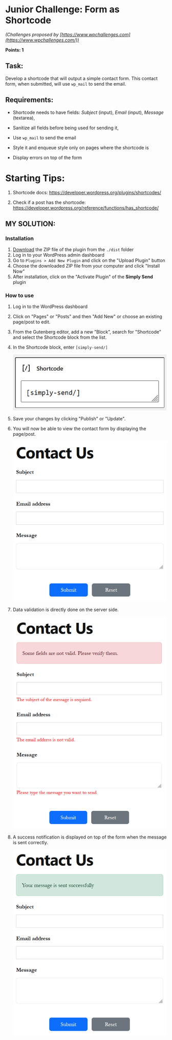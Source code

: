 # Junior Challenge: Form as Shortcode

*(Challenges proposed by [https://www.wpchallenges.com](https://www.wpchallenges.com/))*

**Points: 1**

## Task:

Develop a shortcode that will output a simple contact form. This contact form, when submitted, will use `wp_mail` to
send
the email.

## Requirements:

- Shortcode needs to have fields: *Subject* (input), *Email* (input), *Message* (textarea),

- Sanitize all fields before being used for sending it,

- Use `wp_mail` to send the email

- Style it and enqueue style only on pages where the shortcode is

- Display errors on top of the form

# Starting Tips:

1. Shortcode docs: https://developer.wordpress.org/plugins/shortcodes/

2. Check if a post has the shortcode: https://developer.wordpress.org/reference/functions/has_shortcode/

## MY SOLUTION:

### Installation

1. [Download](./dist/simply-send.zip) the ZIP file of the plugin from the `./dist` folder
2. Log in to your WordPress admin dashboard
3. Go to `Plugins > Add New Plugin` and click on the "Upload Plugin" button
4. Choose the downloaded ZIP file from your computer and click "Install Now"
5. After installation, click on the "Activate Plugin" of the **Simply Send** plugin

### How to use

1. Log in to the WordPress dashboard
2. Click on "Pages" or "Posts" and then "Add New" or choose an existing page/post to edit.
3. From the Gutenberg editor, add a new "Block", search for "Shortcode" and select the Shortcode block from the list.
4. In the Shortcode block, enter `[simply-send/]`

    ![Shortcode](./docs/shortcode.png)

5. Save your changes by clicking "Publish" or "Update".
6. You will now be able to view the contact form by displaying the page/post.

   ![Contact Form](./docs/contact-form.png)

7. Data validation is directly done on the server side.
   
   ![Data Validation](./docs/invalid-fields.png)
8. A success notification is displayed on top of the form when the message is sent correctly.

   ![Success Notification](./docs/success.png)
